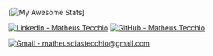 [![My Awesome Stats](https://awesome-github-stats.azurewebsites.net/user-stats/matheustecchio?cardType=github&theme=dark&showIcons=false&Title=71DBD4&Ring=71DBD4&Text=B3B0C4&Background=3A3A59&Border=71DBD4)]
  
[![LinkedIn - Matheus Tecchio](https://img.shields.io/badge/LinkedIn-Matheus_Tecchio-3A3A59?style=for-the-badge&logo=LinkedIn)](https://www.linkedin.com/in/matheustecchio/)
[![GitHub - Matheus Tecchio](https://img.shields.io/badge/GitHub-Matheus_Tecchio-3A3A59?style=for-the-badge&logo=GitHub)](https://github.com/matheustecchio)

[![Gmail - matheusdiastecchio@gmail.com](https://img.shields.io/badge/Gmail-matheusdiastecchio%40gmail.com-3A3A59?style=for-the-badge&logo=Gmail&logoColor=white)](mailto:matheusdiastecchio@gmail.com)

